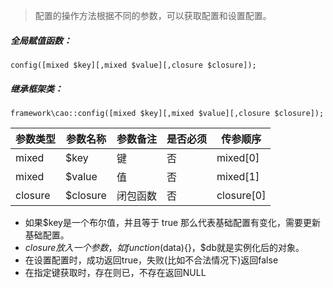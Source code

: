 <blockquote class="info"><p>配置的操作方法根据不同的参数，可以获取配置和设置配置。</p></blockquote>

##### 全局赋值函数：
~~~
config([mixed $key][,mixed $value][,closure $closure]);
~~~

##### 继承框架类：
~~~
framework\cao::config([mixed $key][,mixed $value][,closure $closure]);
~~~

| 参数类型  |  参数名称  |  参数备注  |  是否必须  |  传参顺序 |
| --- | --- | --- | --- | --- |
|  mixed  | $key  |  键  |  否  |  mixed[0]  |
|  mixed  | $value  |  值  |  否  | mixed[1] |
|  closure  | $closure  |  闭包函数  |  否  | closure[0] |

- 如果$key是一个布尔值，并且等于 true 那么代表基础配置有变化，需要更新基础配置。
- $closure 放入一个参数，如function($data){}，$db就是实例化后的对象。
- 在设置配置时，成功返回true，失败(比如不合法情况下)返回false
- 在指定键获取时，存在则已，不存在返回NULL